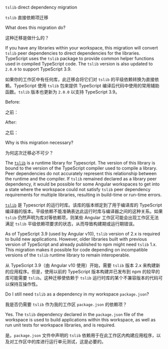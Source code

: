 `tslib` direct dependency migration

`tslib` 直接依赖项迁移

What does this migration do?

这种迁移是做什么的？

If you have any libraries within your workspace, this migration will convert `tslib` peer dependencies to direct dependencies for the libraries.
TypeScript uses the `tslib` package to provide common helper functions used in compiled TypeScript code.
The `tslib` version is also updated to `2.0.0` to support TypeScript 3.9.

如果你的工作区中有任何库，此迁移会将它们对 `tslib` 的平级依赖转换为直接依赖。TypeScript 使用 `tslib` 包来提供 TypeScript 编译后代码中使用的常用辅助函数。`tslib` 版本也更新为 `2.0.0` 以支持 TypeScript 3.9。

Before:

之前：

After:

之后：

Why is this migration necessary?

为何这次迁移必不可少？

The [`tslib`](https://github.com/Microsoft/tslib) is a runtime library for Typescript.
The version of this library is bound to the version of the TypeScript compiler used to compile a library.
Peer dependencies do not accurately represent this relationship between the runtime and the compiler.
If `tslib` remained declared as a library peer dependency, it would be possible for some Angular workspaces to get into a state where the workspace could not satisfy `tslib` peer dependency requirements for multiple libraries, resulting in build-time or run-time errors.

[`tslib`](https://github.com/Microsoft/tslib) 是 Typescript 的运行时库。该库的版本绑定到了用于编译库的 TypeScript 编译器的版本。平级依赖不能准确表达此运行时库与编译器之间的这种关系。如果 `tslib` 仍然声明为库对等依赖项，则某些 Angular 工作区可能会出现工作区无法满足 `tslib` 平级依赖项要求的状态，从而导致构建期或运行期错误。

As of TypeScript 3.9 \(used by Angular v10\), `tslib` version of 2.x is required to build new applications.
However, older libraries built with previous version of TypeScript and already published to npm might need `tslib` 1.x.
This migration makes it possible for code depending on incompatible versions of the `tslib` runtime library to remain interoperable.

从 TypeScript 3.9（由 Angular v10 使用）开始，需要 `tslib` 版本 2.x 来构建新的应用程序。但是，使用以前的 TypeScript 版本构建并已发布到 npm 的较早的库可能需要 `tslib`。这种迁移使依赖于 `tslib` 运行时库的某个不兼容版本的代码可以保持互操作性。

Do I still need `tslib` as a dependency in my workspace `package.json`?

我是否仍需要 `tslib` 作为我的工作区 `package.json` 的依赖项？

Yes.
The `tslib` dependency declared in the `package.json` file of the workspace is used to build applications within this workspace, as well as run unit tests for workspace libraries, and is required.

是。`package.json` 文件中声明的 `tslib` 依赖用于在此工作区内构建应用程序，以及对工作区中的库进行运行单元测试，这是必要的。